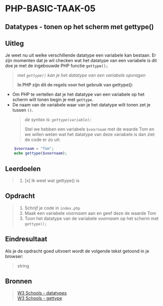 # PHP-BASIC-TAAK-05

## Datatypes - tonen op het scherm met gettype()

## Uitleg

Je weet nu uit welke verschillende datatype een variabele kan bestaan.
Er zijn momenten dat je wil checken wat het datatype van een variabele is dit doe je met de ingebouwde PHP functie `gettype();`

> _met `gettype()` kan je het datatype van een variabele opvragen_
>
> **In PHP zijn dit de regels voor het gebruik van gettype():**

- Om PHP te vertellen dat je het datatype van een variabele op het scherm wilt tonen begin je met `gettype`.
- De naam van de variabele waar van je het datatype wilt tonen zet je tussen `()`.
  > _de syntax is: `gettype(variable);`_
  >
  > Stel we hebben een variabele `$voornaam` met de waarde Tom en we willen weten wat het datatype van deze variabele is dan ziet de code er zo uit:

```php
    $voornaam = "Tom";
    echo gettype($voornaam);
```

## Leerdoelen

> 1.  [x] Ik weet wat gettype() is

## Opdracht

> 1.  Schrijf je code in `index.php`
> 2.  Maak een variabele _voornaam_ aan en geef deze de waarde Tom
> 3.  Toon het datatype van de variabele _voornaam_ op het scherm met `gettype();`

## Eindresultaat

Als je de opdracht goed uitvoert wordt de volgende tekst getoond in je browser:

> string

## Bronnen

> [W3 Schools - datatypes](https://www.w3schools.com/php/php_datatypes.asp)  
> [W3 Schools - gettype](https://www.w3schools.com/php/func_var_gettype.asp)
